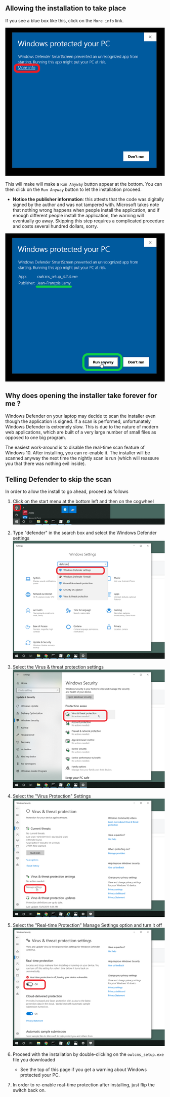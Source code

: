## Allowing the installation to take place

If you see a blue box like this, click on the `More info` link.

![0_protected](img/DefenderOff/0_protected.png)

This will make will make a `Run Anyway` button appear at the bottom. You can then click on the `Run Anyway` button to let the installation proceed.

- **Notice the publisher information**: this attests that the code was digitally signed by the author and was not tampered with.  Microsoft takes note that nothing wrong happens when people install the application, and if enough different people install the application, the warning will eventually go away.  Skipping this step requires a complicated procedure and costs several hundred dollars, sorry.

![1_moreInfo](img/DefenderOff/1_moreInfo.png)



## Why does opening the installer take forever for me ?

Windows Defender on your laptop may decide to scan the installer even though the application is signed.  If a scan is performed, unfortunately Windows Defender is extremely slow.  This is due to the nature of modern web applications, which are built of a very large number of small files as opposed to one big program.

The easiest work-around is to disable the real-time scan feature of Windows 10.  After installing, you can re-enable it.  The installer will be scanned anyway the next time the nightly scan is run (which will reassure you that there was nothing evil inside). 

## Telling Defender to skip the scan

In order to allow the install to go ahead, proceed as follows

1. Click on the start menu at the bottom left and then on the cogwheel
   ![](img\DefenderOff\0cogwheel.png)

2. Type "defender" in the search box and select the Windows Defender settings
   ![2019-10-09 19_21_42-Settings](img\DefenderOff\1defenderSettings.png)

3. Select the Virus & threat protection settings
   ![2019-10-09 19_22_24-Settings](img\DefenderOff\2virusProtection.png)

4. Select the "Virus Protection" Settings
   ![3virusSettings](img\DefenderOff\3virusSettings.png)

5. Select the "Real-time Protection" Manage Settings option and turn it off
   ![2019-10-09 19_22_44-Windows Security](img\DefenderOff\4RealTime.png)

6. Proceed with the installation by double-clicking on the `owlcms_setup.exe` file you downloaded

    - See the top of this page if you get a warning about Windows protected your PC.

8. In order to re-enable real-time protection after installing, just flip the switch back on.


